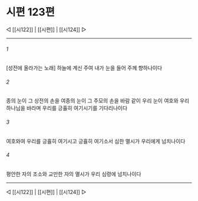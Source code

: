 ﻿# 시편 123편

◁ [[시122]] | [[시편]] | [[시124]] ▷
***

###### 1
[성전에 올라가는 노래] 하늘에 계신 주여 내가 눈을 들어 주께 향하나이다

###### 2
종의 눈이 그 상전의 손을 여종의 눈이 그 주모의 손을 바람 같이 우리 눈이 여호와 우리 하나님을 바라며 우리를 긍휼히 여기시기를 기다리나이다

###### 3
여호와여 우리를 긍휼히 여기시고 긍휼히 여기소서 심한 멸시가 우리에게 넘치나이다

###### 4
평안한 자의 조소와 교만한 자의 멸시가 우리 심령에 넘치나이다


***
◁ [[시122]] | [[시편]] | [[시124]] ▷